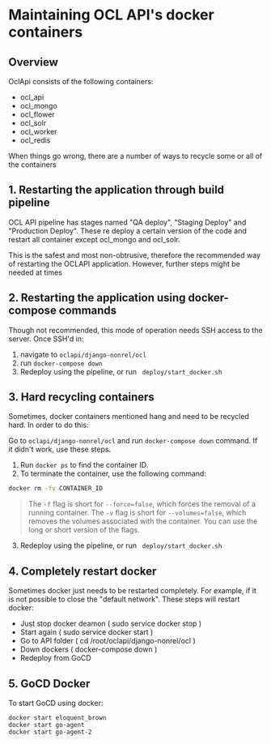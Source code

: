 # Maintaining OCL API's docker containers
## Overview

OclApi consists of the following containers:
   - ocl_api
   - ocl_mongo
   - ocl_flower
   - ocl_solr
   - ocl_worker
   - ocl_redis

When things go wrong, there are a number of ways to recycle some or all of the containers

## 1. Restarting the application through build pipeline

OCL API pipeline has stages named "QA deploy", "Staging Deploy" and "Production Deploy". These re deploy a certain version of the code and restart all container except ocl_mongo and ocl_solr.

This is the safest and most non-obtrusive, therefore the recommended way of restarting the OCLAPI application. However, further steps might be needed at times

## 2. Restarting the application using docker-compose commands

Though not recommended, this mode of operation needs SSH access to the server. Once SSH'd in:
   1. navigate to ```oclapi/django-nonrel/ocl```
   2. run ```docker-compose down```
   3. Redeploy using the pipeline, or run ``` deploy/start_docker.sh```

## 3. Hard recycling containers

Sometimes, docker containers mentioned hang and need to be recycled hard. In order to do this:

Go to `oclapi/django-nonrel/ocl` and run `docker-compose down` command. If it didn't work, use these steps.

   1. Run `docker ps` to find the container ID.
   2. To terminate the container, use the following command:

   ```sh
   docker rm -fv CONTAINER_ID
   ```

> The `-f` flag is short for `--force=false`, which forces the removal of a running container. The `-v` flag is
> short for `--volumes=false`, which removes the volumes associated with the container. You can use the long or
> short version of the flags.
   3. Redeploy using the pipeline, or run ``` deploy/start_docker.sh```

## 4. Completely restart docker

Sometimes docker just needs to be restarted completely. For example, if it is not possible to close the "default network". These steps will restart docker:

* Just stop docker deamon ( sudo service docker stop )
* Start again ( sudo service docker start )
* Go to API folder ( cd /root/oclapi/django-nonrel/ocl )
* Down dockers ( docker-compose down )
* Redeploy from GoCD


## 5. GoCD Docker

To start GoCD using docker:
```
docker start eloquent_brown
docker start go-agent
docker start go-agent-2
```
